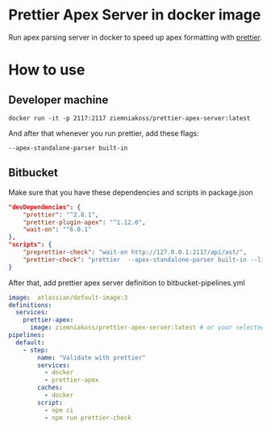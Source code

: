# Prettier Apex Server in docker image

Run apex parsing server in docker to speed up apex formatting with [prettier](https://github.com/dangmai/prettier-plugin-apex).

# How to use

## Developer machine

```shell
docker run -it -p 2117:2117 ziemniakoss/prettier-apex-server:latest
```

And after that whenever you run prettier, add these flags:
```
--apex-standalone-parser built-in
```

## Bitbucket

Make sure that you have these dependencies and scripts in package.json
```json
"devDependencies": {
	"prettier": "^2.8.1",
	"prettier-plugin-apex": "^1.12.0",
	"wait-on": "^6.0.1"
},
"scripts": {
	"preprettier-check": "wait-on http://127.0.0.1:2117/api/ast/",
	"prettier-check": "prettier  --apex-standalone-parser built-in --list-different ."
}
```

After that, add prettier apex server definition to bitbucket-pipelines.yml

```yaml
image:  atlassian/default-image:3
definitions:
  services:
    prettier-apex:
      image: ziemniakoss/prettier-apex-server:latest # or your selected version
pipelines:
  default:
    - step:
        name: "Validate with prettier"
        services:
          - docker
          - prettier-apex
        caches:
          - docker
        script:
          - npm ci 
          - npm run prettier-check

```
